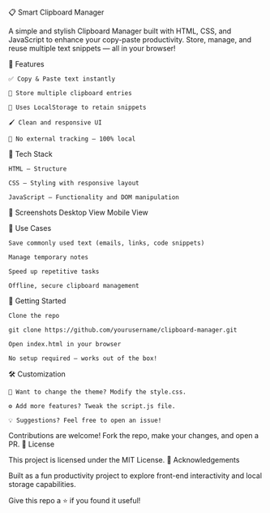 📋 Smart Clipboard Manager

A simple and stylish Clipboard Manager built with HTML, CSS, and JavaScript to enhance your copy-paste productivity. Store, manage, and reuse multiple text snippets — all in your browser!

<!-- Replace with a real banner if you have one -->
🚀 Features

    ✅ Copy & Paste text instantly

    🧠 Store multiple clipboard entries

    💾 Uses LocalStorage to retain snippets

    🖌️ Clean and responsive UI

    🔐 No external tracking — 100% local

🔧 Tech Stack

    HTML – Structure

    CSS – Styling with responsive layout

    JavaScript – Functionality and DOM manipulation

📸 Screenshots
Desktop View	Mobile View
	
<!-- Replace with real screenshots -->
🎯 Use Cases

    Save commonly used text (emails, links, code snippets)

    Manage temporary notes

    Speed up repetitive tasks

    Offline, secure clipboard management

🚀 Getting Started

    Clone the repo

    git clone https://github.com/yourusername/clipboard-manager.git

    Open index.html in your browser

    No setup required — works out of the box!

🛠️ Customization

    🎨 Want to change the theme? Modify the style.css.

    ⚙️ Add more features? Tweak the script.js file.

    💡 Suggestions? Feel free to open an issue!


Contributions are welcome!
Fork the repo, make your changes, and open a PR.
📄 License

This project is licensed under the MIT License.
🙌 Acknowledgements

Built as a fun productivity project to explore front-end interactivity and local storage capabilities.

Give this repo a ⭐ if you found it useful!
